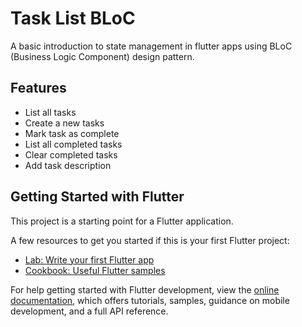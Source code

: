 # Task List BLoC

A basic introduction to state management in flutter apps using BLoC (Business Logic Component) design pattern.

## Features

- List all tasks
- Create a new tasks
- Mark task as complete
- List all completed tasks
- Clear completed tasks
- Add task description

## Getting Started with Flutter

This project is a starting point for a Flutter application.

A few resources to get you started if this is your first Flutter project:

- [Lab: Write your first Flutter app](https://docs.flutter.dev/get-started/codelab)
- [Cookbook: Useful Flutter samples](https://docs.flutter.dev/cookbook)

For help getting started with Flutter development, view the
[online documentation](https://docs.flutter.dev/), which offers tutorials,
samples, guidance on mobile development, and a full API reference.

